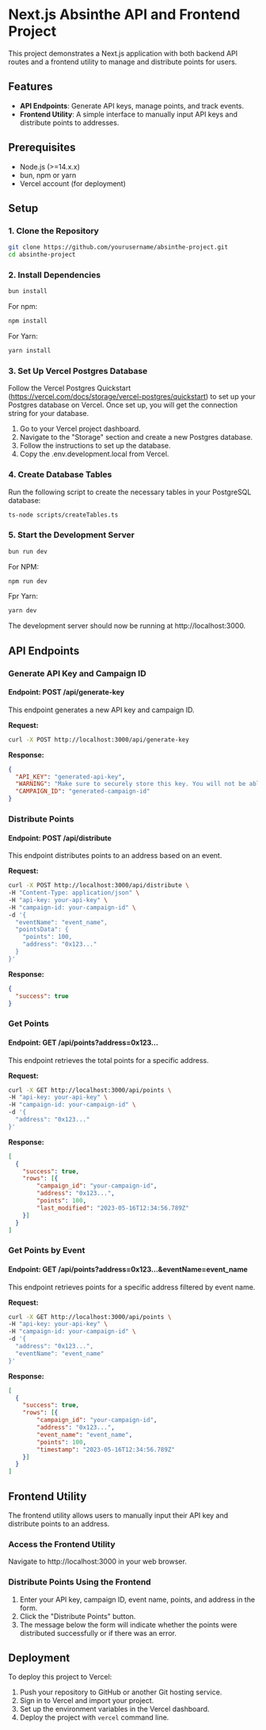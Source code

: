 # Next.js Absinthe API and Frontend Project

This project demonstrates a Next.js application with both backend API routes and a frontend utility to manage and distribute points for users.

## Features

- **API Endpoints**: Generate API keys, manage points, and track events.
- **Frontend Utility**: A simple interface to manually input API keys and distribute points to addresses.

## Prerequisites

- Node.js (>=14.x.x)
- bun, npm or yarn
- Vercel account (for deployment)

## Setup

### 1. Clone the Repository

```bash
git clone https://github.com/yourusername/absinthe-project.git
cd absinthe-project
```

### 2. Install Dependencies
```bash
bun install
```

For npm:
```bash
npm install
```

For Yarn:
```bash
yarn install
```

### 3. Set Up Vercel Postgres Database
Follow the Vercel Postgres Quickstart (https://vercel.com/docs/storage/vercel-postgres/quickstart) to set up your Postgres database on Vercel. Once set up, you will get the connection string for your database.

1. Go to your Vercel project dashboard.
2. Navigate to the "Storage" section and create a new Postgres database.
3. Follow the instructions to set up the database.
4. Copy the .env.development.local from Vercel.

### 4. Create Database Tables
Run the following script to create the necessary tables in your PostgreSQL database:

```bash
ts-node scripts/createTables.ts
```

### 5. Start the Development Server
```bash
bun run dev
```

For NPM:
```bash
npm run dev
```

Fpr Yarn:
```bash
yarn dev
```

The development server should now be running at http://localhost:3000.

## API Endpoints
### Generate API Key and Campaign ID
#### Endpoint: POST /api/generate-key

This endpoint generates a new API key and campaign ID.

**Request:**

```bash
curl -X POST http://localhost:3000/api/generate-key
```

**Response:**
```json
{
  "API_KEY": "generated-api-key",
  "WARNING": "Make sure to securely store this key. You will not be able to access it again.",
  "CAMPAIGN_ID": "generated-campaign-id"
}
```

### Distribute Points
#### Endpoint: POST /api/distribute

This endpoint distributes points to an address based on an event.

**Request:**
```bash
curl -X POST http://localhost:3000/api/distribute \
-H "Content-Type: application/json" \
-H "api-key: your-api-key" \
-H "campaign-id: your-campaign-id" \
-d '{
  "eventName": "event_name",
  "pointsData": {
    "points": 100,
    "address": "0x123..."
  }
}'
```

**Response:**
```json
{
  "success": true
}
```

### Get Points
#### Endpoint: GET /api/points?address=0x123...

This endpoint retrieves the total points for a specific address.

**Request:**
```bash
curl -X GET http://localhost:3000/api/points \
-H "api-key: your-api-key" \
-H "campaign-id: your-campaign-id" \
-d '{
  "address": "0x123..."
}'
```

**Response:**
```json
[
  {
    "success": true,
    "rows": [{
        "campaign_id": "your-campaign-id",
        "address": "0x123...",
        "points": 100,
        "last_modified": "2023-05-16T12:34:56.789Z"
    }]
  }
]
```

### Get Points by Event
#### Endpoint: GET /api/points?address=0x123...&eventName=event_name

This endpoint retrieves points for a specific address filtered by event name.

**Request:**
```bash
curl -X GET http://localhost:3000/api/points \
-H "api-key: your-api-key" \
-H "campaign-id: your-campaign-id" \
-d '{
  "address": "0x123...",
  "eventName": "event_name"
}'
```

**Response:**
```json
[
  {
    "success": true,
    "rows": [{
        "campaign_id": "your-campaign-id",
        "address": "0x123...",
        "event_name": "event_name",
        "points": 100,
        "timestamp": "2023-05-16T12:34:56.789Z"
    }]
  }
]
```

## Frontend Utility
The frontend utility allows users to manually input their API key and distribute points to an address.

### Access the Frontend Utility
Navigate to http://localhost:3000 in your web browser.

### Distribute Points Using the Frontend
1. Enter your API key, campaign ID, event name, points, and address in the form.
2. Click the "Distribute Points" button.
3. The message below the form will indicate whether the points were distributed successfully or if there was an error.

## Deployment
To deploy this project to Vercel:

1. Push your repository to GitHub or another Git hosting service.
2. Sign in to Vercel and import your project.
3. Set up the environment variables in the Vercel dashboard.
4. Deploy the project with `vercel` command line.